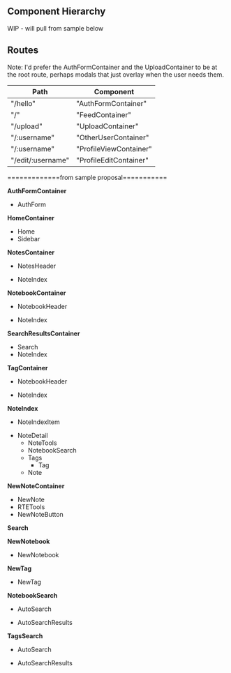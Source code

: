 ## Component Hierarchy

WIP - will pull from sample below

## Routes

Note: I'd prefer the AuthFormContainer and the UploadContainer to be at the root route, perhaps modals that just overlay when the user needs them.

|Path   | Component   |
|-------|-------------|
| "/hello" | "AuthFormContainer" |
| "/" | "FeedContainer" |
| "/upload" | "UploadContainer" |
| "/:username" | "OtherUserContainer" |
| "/:username" | "ProfileViewContainer" |
| "/edit/:username" | "ProfileEditContainer" |




=============from sample proposal===========


**AuthFormContainer**
 - AuthForm

**HomeContainer**
 - Home
 - Sidebar

**NotesContainer**
 - NotesHeader
  * NoteIndex

**NotebookContainer**
 - NotebookHeader
  + NoteIndex

**SearchResultsContainer**
 - Search
 - NoteIndex

**TagContainer**
 - NotebookHeader
  + NoteIndex

**NoteIndex**
 - NoteIndexItem
  + NoteDetail
    + NoteTools
    - NotebookSearch
    - Tags
      - Tag
    * Note

**NewNoteContainer**
 - NewNote
  - RTETools
  - NewNoteButton

**Search**

**NewNotebook**
 - NewNotebook

**NewTag**
 - NewTag

**NotebookSearch**
 + AutoSearch
 * AutoSearchResults

**TagsSearch**
 + AutoSearch
 * AutoSearchResults
